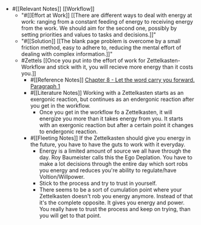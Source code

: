 - #[[Relevant Notes]] [[Workflow]]
    - "#[[Effort at Work]] [[There are different ways to deal with energy at work: ranging from a constant feeding of energy to receiving energy from the work. We should aim for the second one, possibly by setting priorities and values to tasks and decisions.]]"
    - "#[[Solution]] [[The blank page problem is overcome by a small friction method, easy to adhere to, reducing the mental effort of dealing with complex information.]]"
    - #Zettels [[Once you put into the effort of work for Zettelkasten-Workflow and stick with it, you will recieve more energy than it costs you.]]
        - #[[Reference Notes]] [Chapter 8 - Let the word carry you forward. Paragraph 1](((RK0T2uHBh)))
        - #[[Literature Notes]] Working with a Zettelkasten starts as an exergonic reaction, but continues as an endergonic reaction after you get in the workflow.
            - Once you get in the workflow fo a Zettelkasten, it will energize you more than it takes energy from you. It starts with an exergonic reaction but after a certain point it changes to endergonic reaction.
        - #[[Fleeting Notes]] If the Zettelkasten should give you energy in the future, you have to have the guts to work with it everyday.
            - Energy is a limited amount of source we all have through the day. Roy Baumeister calls this the Ego Deplation. You have to make a lot decisions through the entire day which sort robs you energy and reduces you're ability to regulate/have Voltion/Willpower. 
            - Stick to the process and try to trust in yourself.
            - There seems to be a sort of cumulation point where your Zettelkasten doesn't rob you energy anymore. Instead of that it's the complete opposite. It gives you energy and power. You really have to trust the process and keep on trying, than you will get to that point. 
